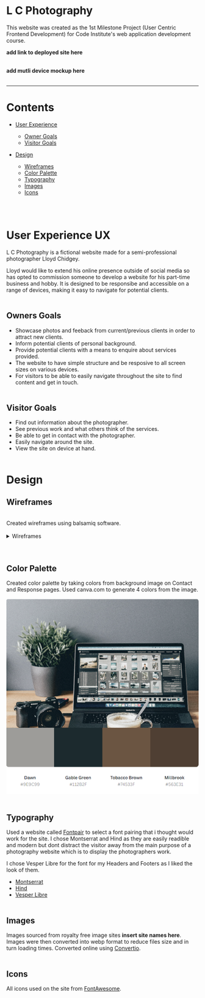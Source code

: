 # **L C Photography**

This website was created as the 1st Milestone Project (User Centric Frontend Development) for Code Institute's web application development course.

**__add link to deployed site here__**
<br><br>

**__add mutli device mockup here__**
<br><br>

---

# Contents

* [User Experience](#user-experience-ux)
    
    * [Owner Goals](#owners-goals)
    * [Visitor Goals](#visitor-goals)

* [Design](#design)

    * [Wireframes](#wireframes)
    * [Color Palette](#color-palette)
    * [Typography](#typography)
    * [Images](#images)
    * [Icons](#icons)



<br><br>

# User Experience UX
L C Photography is a fictional website made for a semi-professional photographer Lloyd Chidgey.

 Lloyd would like to extend his online presence outside of social media so has opted to commission someone to develop a website for his part-time business and hobby. It is designed to be responsibe and accessible on a range of devices, making it easy to navigate for potential clients.
<br><br>
## Owners Goals
* Showcase photos and feeback from current/previous clients in order to attract new clients.
* Inform potential clients of personal background.
* Provide potential clients with a means to enquire about services provided.
* The website to have simple structure and be resposive to all screen sizes on various devices.
* For visitors to be able to easily navigate throughout the site to find content and get in touch.
<br><br>
## Visitor Goals   
* Find out information about the photographer.
* See previous work and what others think of the services.
* Be able to get in contact with the photographer.
* Easily navigate around the site.
* View the site on device at hand.
<br><br>
# Design

## Wireframes
<br>
Created wireframes using balsamiq software.
<br><br>
<details>
<summary>Wireframes</summary>
<br>
<details>
<summary>Homepage Desktop</summary>
<br>
<img src="assets/images/readme-images/Homepage Desktop.png">
</details>
<details>
<summary>Homepage Mobile</summary>
<br>
<img src="assets/images/readme-images/Homepage Mobile.png">
</details>
<details>
<summary>Gallery Desktop</summary>
<br>
<img src="assets/images/readme-images/Gallery Desktop.png">
</details>
<details>
<summary>Gallery Mobile</summary>
<br>
<img src="assets/images/readme-images/Gallery Mobile.png">
</details>
<details>
<summary>Contact Desktop</summary>
<img src="assets/images/readme-images/Contact Desktop.png">
</details>
<details>
<summary>Contact Mobile</summary>
<br>
<img src="assets/images/readme-images/Contact Mobile.png">
</details>
<details>
<summary>Response Desktop</summary>
<br>
<img src="assets/images/readme-images/Response Desktop.png">
</details>
<details>
<summary>Response Mobile</summary>
<br>
<img src="assets/images/readme-images/Response Mobile.png">
</details>
<br>
</details>
<br><br>

## Color Palette
Created color palette by taking colors from background image on Contact and Response pages. Used canva.com to generate 4 colors from the image.
<br><br>
<img src="assets/images/readme-images/color palette 2.png">
<br><br>
## Typography
Used a website called [Fontpair](https://www.fontpair.co/all) to select a font pairing that i thought would work for the site. I chose Montserrat and Hind as they are easily readible and modern but dont distract the visitor away from the main purpose of a photography website which is to display the photographers work.

I chose Vesper Libre for the font for my Headers and Footers as I liked the look of them. 

* [Montserrat](https://fonts.google.com/specimen/Montserrat?query=montserrat)
* [Hind](https://fonts.google.com/specimen/Hind?query=hind)
* [Vesper Libre](https://fonts.google.com/specimen/Vesper+Libre?query=vesper)
<br><br>
## Images
Images sourced from royalty free image sites **__insert site names here__**. Images were then converted into webp format to reduce files size and in turn loading times. Converted online using [Convertio](https://convertio.co/).
<br><br>
## Icons
All icons used on the site from [FontAwesome](https://fontawesome.com/).




